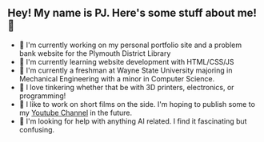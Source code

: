 ## Hey! My name is PJ. Here's some stuff about me! 👋
- 🔭 I'm currently working on my personal portfolio site and a problem bank website for the Plymouth District Library
- 🌱 I'm currently learning website development with HTML/CSS/JS
- 🏫 I'm currently a freshman at Wayne State University majoring in Mechanical Engineering with a minor in Computer Science.
- 🔨 I love tinkering whether that be with 3D printers, electronics, or programming!
- 🎥 I like to work on short films on the side. I'm hoping to publish some to my <a href="https://www.youtube.com/channel/UC2hlN8nkIE6jQl7qLvJFRNA">Youtube Channel</a> in the future.
- 🤔 I'm looking for help with anything AI related. I find it fascinating but confusing.

